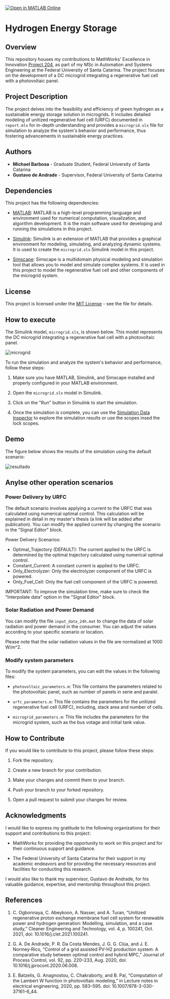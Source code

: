 [![Open in MATLAB Online](https://www.mathworks.com/images/responsive/global/open-in-matlab-online.svg)](https://matlab.mathworks.com/open/github/v1?repo=michaelfsb/green-hydrogen-production&file=src)

# Hydrogen Energy Storage

## Overview
This repository houses my contributions to MathWorks' Excellence in Innovation [Project 204](https://github.com/mathworks/MathWorks-Excellence-in-Innovation/tree/main/projects/Green%20Hydrogen%20Production), as part of my MSc in Automation and Systems Engineering at the Federal University of Santa Catarina. The project focuses on the development of a DC microgrid integrating a regenerative fuel cell with a photovoltaic panel.

## Project Description
The project delves into the feasibility and efficiency of green hydrogen as a sustainable energy storage solution in microgrids. It includes detailed modeling of unitized regenerative fuel cell (URFC) documented in `report.mlx` for in-depth understanding and provides a `microgrid.slx` file for simulation to analyze the system's behavior and performance, thus fostering advancements in sustainable energy practices.

## Authors
- **Michael Barbosa** - Graduate Student, Federal University of Santa Catarina
- **Gustavo de Andrade** - Supervisor, Federal University of Santa Catarina

## Dependencies

This project has the following dependencies:

- [MATLAB](https://www.mathworks.com/products/matlab.html): MATLAB is a high-level programming language and environment used for numerical computation, visualization, and algorithm development. It is the main software used for developing and running the simulations in this project.

- [Simulink](https://www.mathworks.com/products/simulink.html): Simulink is an extension of MATLAB that provides a graphical environment for modeling, simulating, and analyzing dynamic systems. It is used to create the `microgrid.slx` Simulink model in this project.

- [Simscape](https://www.mathworks.com/products/simscape.html): Simscape is a multidomain physical modeling and simulation tool that allows you to model and simulate complex systems. It is used in this project to model the regenerative fuel cell and other components of the microgrid system.

## License
This project is licensed under the [MIT License](LICENSE.md) - see the file for details.

## How to execute

The Simulink model, `microgrid.slx`, is shown below. This model represents the DC microgrid integrating a regenerative fuel cell with a photovoltaic panel. 

![microgrid](https://github.com/michaelfsb/green-hydrogen-production/assets/31492967/78d08e1b-264f-4d73-ad87-bc13d3839691)

To run the simulation and analyze the system's behavior and performance, follow these steps:

1. Make sure you have MATLAB, Simulink, and Simscape installed and properly configured in your MATLAB environment.

2. Open the `microgrid.slx` model in Simulink.

3. Click on the "Run" button in Simulink to start the simulation.

4. Once the simulation is complete, you can use the [Simulation Data Inspector](https://www.mathworks.com/help/simulink/slref/simulationdatainspector.html) to explore the simulation results or use the scopes insed the lock scopes.

## Demo

The figure below shows the results of the simulation using the default scenario:

![resultado](https://github.com/michaelfsb/green-hydrogen-production/assets/31492967/bd8c92ba-9ee3-412f-8c8d-299203a34cf7)

## Anylse other operation scenarios

### Power Delivery by URFC

The default scenario involves applying a current to the URFC that was calculated using numerical optimal control. This calculation will be explained in detail in my master's thesis (a link will be added after publication). You can modify the applied current by changing the scenario in the "Signal Editor" block.

Power Delivery Scenarios:
- Optimal_Trajectory (DEFAULT): The current applied to the URFC is determined by the optimal trajectory calculated using numerical optimal control.
- Constant_Current: A constant current is applied to the URFC.
- Only_Electrolyzer: Only the electrolyzer component of the URFC is powered.
- Only_Fuel_Cell: Only the fuel cell component of the URFC is powered.

IMPORTANT: To improve the simulation time, make sure to check the "Interpolate data" option in the "Signal Editor" block.

### Solar Radiation and Power Demand

You can modify the file `input_data_24h.mat` to change the data of solar radiation and power demand in the consumer. You can adjust the values according to your specific scenario or location.

Please note that the solar radiation values in the file are normalized at 1000 W/m^2. 

### Modify system parameters

To modify the system parameters, you can edit the values in the following files:

- `photovoltaic_parameters.m`: This file contains the parameters related to the photovoltaic panel, such as number of panels in serie and paralel.

- `urfc_parameters.m`: This file contains the parameters for the unitized regenerative fuel cell (URFC), including, stack area and number of cells.

- `microgrid_parameters.m`: This file includes the parameters for the microgrid system, such as the bus votage and initial tank value.

## How to Contribute

If you would like to contribute to this project, please follow these steps:

1. Fork the repository.

2. Create a new branch for your contribution.

3. Make your changes and commit them to your branch.

4. Push your branch to your forked repository.

5. Open a pull request to submit your changes for review.

## Acknowledgments
I would like to express my gratitude to the following organizations for their support and contributions to this project:

- MathWorks for providing the opportunity to work on this project and for their continuous support and guidance.

- The Federal University of Santa Catarina for their support in my academic endeavors and for providing the necessary resources and facilities for conducting this research.

I would also like to thank my supervisor, Gustavo de Andrade, for his valuable guidance, expertise, and mentorship throughout this project.

## References

1. C. Ogbonnaya, C. Abeykoon, A. Nasser, and A. Turan, “Unitized regenerative proton exchange membrane fuel cell system for renewable power and hydrogen generation: Modelling, simulation, and a case study,” Cleaner Engineering and Technology, vol. 4, p. 100241, Oct. 2021, doi: 10.1016/j.clet.2021.100241.

2. G. A. De Andrade, P. R. Da Costa Mendes, J. G. G. Clúa, and J. E. Normey‐Rico, “Control of a grid assisted PV-H2 production system: A comparative study between optimal control and hybrid MPC,” Journal of Process Control, vol. 92, pp. 220–233, Aug. 2020, doi: 10.1016/j.jprocont.2020.06.008.

3. E. Batzelis, G. Anagnostou, C. Chakraborty, and B. Pal, “Computation of the Lambert W function in photovoltaic modeling,” in Lecture notes in electrical engineering, 2020, pp. 583–595. doi: 10.1007/978-3-030-37161-6_44.





